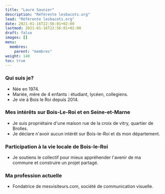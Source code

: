 ```yaml
---
title: "Laure Saunier"
description: "Référente lesbacots.org"
lead: "Référente lesbacots.org"
date: 2021-01-16T22:56:01+02:00
lastmod: 2021-01-16T22:56:01+02:00
draft: false
images: []
menu:
  membres:
    parent: "membres"
weight: 140
toc: true
---
```


### Qui suis je?

- Née en 1974.
- Mariée, mère de 4 enfants : étudiant, lycéen, collegiens.
- Je vie à Bois le Roi depuis 2014. 

### Mes intérêts sur Bois-Le-Roi et en Seine-et-Marne

- Je suis propriétaire d'une maison rue de la croix de vitry, quartier de Brolles.
- Je déclare n'avoir aucun intérêt sur Bois-le-Roi et ds mon département. 

### Participation à la vie locale de Bois-le-Roi

- Je soutiens le collectif pour mieux appréhender l'avenir de ma commune et construire un projet partagé.

### Ma profession actuelle

- Fondatrice de mesvisiteurs.com, société de communication visuelle. 